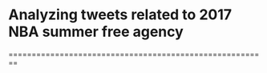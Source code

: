 # Analyzing tweets related to 2017 NBA summer free agency
========================================================

